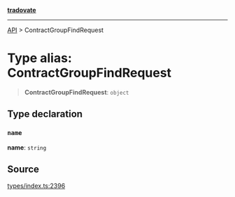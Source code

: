 [**tradovate**](../README.md)

***

[API](../API.md) > ContractGroupFindRequest

# Type alias: ContractGroupFindRequest

> **ContractGroupFindRequest**: `object`

## Type declaration

### `name`

**name**: `string`

## Source

[types/index.ts:2396](https://github.com/cgilly2fast/tradovate-typescript/blob/b1caea5/src/types/index.ts#L2396)
